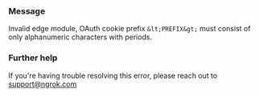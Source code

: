 
### Message
Invalid edge module, OAuth cookie prefix `&lt;PREFIX&gt;` must consist of only alphanumeric characters with periods.

### Further help
If you're having trouble resolving this error, please reach out to [support@ngrok.com](mailto:support@ngrok.com?subject=Help%20with%20ERR_NGROK_7042)

